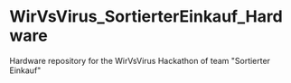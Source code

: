 # WirVsVirus_SortierterEinkauf_Hardware
Hardware repository for the WirVsVirus Hackathon of team "Sortierter Einkauf"
